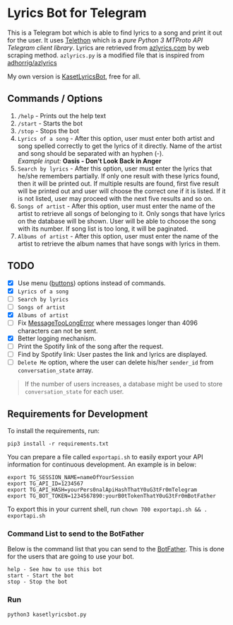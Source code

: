 # Lyrics Bot for Telegram

This is a Telegram bot which is able to find lyrics to a song and print it out for the user. It uses [Telethon](https://github.com/LonamiWebs/Telethon) which is a *pure Python 3 MTProto API Telegram client library*. Lyrics are retrieved from [azlyrics.com](https://azlyrics.com) by web scraping method. `azlyrics.py` is a modified file that is inspired from [adhorrig/azlyrics](https://github.com/adhorrig/azlyrics)

My own version is [KasetLyricsBot](https://t.me/KasetLyricsBot), free for all.

## Commands / Options

1. `/help` - Prints out the help text
2. `/start` - Starts the bot
3. `/stop` - Stops the bot
4. `Lyrics of a song` - After this option, user must enter both artist and song spelled correctly to get the lyrics of it directly. Name of the artist and song should be separated with an hyphen (-).<br> *Example input:* **Oasis - Don't Look Back in Anger**
5. `Search by lyrics` - After this option, user must enter the lyrics that he/she remembers partially. If only one result with these lyrics found, then it will be printed out. If multiple results are found, first five result will be printed out and user will choose the correct one if it is listed. If it is not listed, user may proceed with the next five results and so on.
6. `Songs of artist` - After this option, user must enter the name of the artist to retrieve all songs of belonging to it. Only songs that have lyrics on the database will be shown. User will be able to choose the song with its number. If song list is too long, it will be paginated.
7. `Albums of artist` - After this option, user must enter the name of the artist to retrieve the album names that have songs with lyrics in them.

## TODO

- [x] Use menu ([buttons](https://docs.telethon.dev/en/latest/modules/custom.html?highlight=Button#module-telethon.tl.custom.button)) options instead of commands.
- [x] `Lyrics of a song`
- [ ] `Search by lyrics`
- [ ] `Songs of artist`
- [x] `Albums of artist`
- [ ] Fix [MessageTooLongError](https://tl.telethon.dev/methods/messages/send_message.html) where messages longer than 4096 characters can not be sent.
- [x] Better logging mechanism.
- [ ] Print the Spotify link of the song after the request.
- [ ] Find by Spotify link: User pastes the link and lyrics are displayed.
- [ ] `Delete Me` option, where the user can delete his/her `sender_id` from `conversation_state` array.

> If the number of users increases, a database might be used to store `conversation_state` for each user.

## Requirements for Development

To install the requirements, run:

`pip3 install -r requirements.txt`

You can prepare a file called `exportapi.sh` to easily export your API information for continuous development. An example is in below:

```
export TG_SESSION_NAME=nameOfYourSession
export TG_API_ID=1234567
export TG_API_HASH=yourPers0nalApiHashThatY0uG3tFr0mTelegram
export TG_BOT_TOKEN=1234567890:yourB0tTokenThatY0uG3tFr0mBotFather
```

To export this in your current shell, run `chown 700 exportapi.sh && . exportapi.sh`

### Command List to send to the BotFather
Below is the command list that you can send to the [BotFather](https://t.me/BotFather). This is done for the users that are going to use your bot.

```
help - See how to use this bot
start - Start the bot
stop - Stop the bot
```

### Run
```
python3 kasetlyricsbot.py
```
